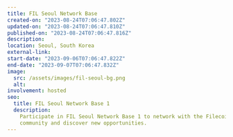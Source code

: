 ```yaml
---
title: FIL Seoul Network Base
created-on: "2023-08-24T07:06:47.802Z"
updated-on: "2023-08-24T07:06:47.810Z"
published-on: "2023-08-24T07:06:47.816Z"
description:
location: Seoul, South Korea
external-link:
start-date: "2023-09-06T07:06:47.822Z"
end-date: "2023-09-07T07:06:47.832Z"
image:
  src: /assets/images/fil-seoul-bg.png
  alt:
involvement: hosted
seo:
  title: FIL Seoul Network Base 1
  description:
    Participate in FIL Seoul Network Base 1 to network with the Filecoin
    community and discover new opportunities.
---
```

